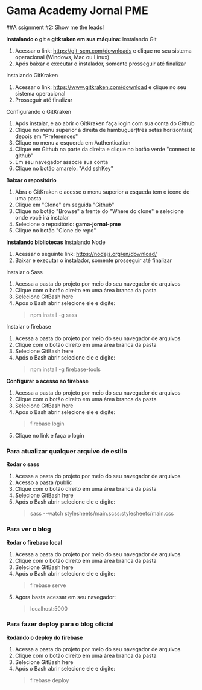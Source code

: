 # Gama Academy Jornal PME
##A ssignment #2: Show me the leads! 

**Instalando o git e gitkraken em sua máquina:**
Instalando Git
1. Acessar o link: https://git-scm.com/downloads e clique no seu sistema operacional (Windows, Mac ou Linux)
2. Após baixar e executar o instalador, somente prosseguir até finalizar

Instalando GitKraken
1. Acessar o link: https://www.gitkraken.com/download e clique no seu sistema operacional
2. Prosseguir até finalizar

Configurando o GitKraken
1. Após instalar, e ao abrir o GitKraken faça login com sua conta do Github
2. Clique no menu superior à direita de hambuguer(três setas horizontais) depois em "Preferences"
3. Clique no menu a esquerda em Authentication
4. Clique em Github na parte da direita e clique no botão verde "connect to github"
5. Em seu navegador associe sua conta
6. Clique no botão amarelo: "Add sshKey"

**Baixar o repositório**
1. Abra o GitKraken e acesse o menu superior a esqueda tem o ícone de uma pasta
2. Clique em "Clone" em seguida "Github"
3. Clique no botão "Browse" a frente do "Where do clone" e selecione onde você irá instalar
4. Selecione o repositório: **gama-jornal-pme**
5. Clique no botão "Clone de repo"

**Instalando bibliotecas**
Instalando Node
1. Acessar o seguinte link: https://nodejs.org/en/download/
2. Baixar e executar o instalador, somente prosseguir até finalizar

Instalar o Sass
1. Acessa a pasta do projeto por meio do seu navegador de arquivos
2. Clique com o botão direito em uma área branca da pasta
3. Selecione GitBash here
4. Após o Bash abrir selecione ele e digite:
   > npm install -g sass

Instalar o firebase
1. Acessa a pasta do projeto por meio do seu navegador de arquivos
2. Clique com o botão direito em uma área branca da pasta
3. Selecione GitBash here
4. Após o Bash abrir selecione ele e digite:
    > npm install -g firebase-tools

**Configurar o acesso ao firebase**
1. Acessa a pasta do projeto por meio do seu navegador de arquivos
2. Clique com o botão direito em uma área branca da pasta
3. Selecione GitBash here
4. Após o Bash abrir selecione ele e digite:
    > firebase login
5. Clique no link e faça o login


### Para atualizar qualquer arquivo de estilo
**Rodar o sass**
1. Acessa a pasta do projeto por meio do seu navegador de arquivos
2. Acesso a pasta /public
3. Clique com o botão direito em uma área branca da pasta
4. Selecione GitBash here
5. Após o Bash abrir selecione ele e digite:
    > sass --watch stylesheets/main.scss:stylesheets/main.css

### Para ver o blog
**Rodar o firebase local**
1. Acessa a pasta do projeto por meio do seu navegador de arquivos
2. Clique com o botão direito em uma área branca da pasta
3. Selecione GitBash here
4. Após o Bash abrir selecione ele e digite:
    > firebase serve
5. Agora basta acessar em seu navegador:
    > localhost:5000

### Para fazer deploy para o blog oficial
**Rodando o deploy do firebase**
1. Acessa a pasta do projeto por meio do seu navegador de arquivos
2. Clique com o botão direito em uma área branca da pasta
3. Selecione GitBash here
4. Após o Bash abrir selecione ele e digite:
    > firebase deploy